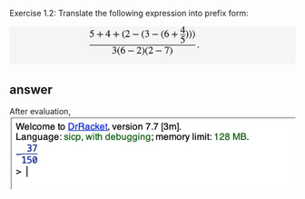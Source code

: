 Exercise 1.2: Translate the following expression into prefix form:

![](exercise_1.2.jpg)

## answer
After evaluation,
![](./exercise_1.2_output.jpg)